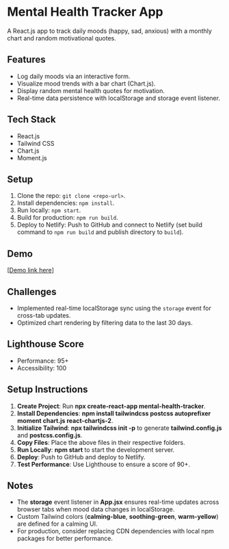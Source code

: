 # Mental Health Tracker App

A React.js app to track daily moods (happy, sad, anxious) with a monthly chart and random motivational quotes.

## Features

- Log daily moods via an interactive form.
- Visualize mood trends with a bar chart (Chart.js).
- Display random mental health quotes for motivation.
- Real-time data persistence with localStorage and storage event listener.

## Tech Stack

- React.js
- Tailwind CSS
- Chart.js
- Moment.js

## Setup

1. Clone the repo: `git clone <repo-url>`.
2. Install dependencies: `npm install`.
3. Run locally: `npm start`.
4. Build for production: `npm run build`.
5. Deploy to Netlify: Push to GitHub and connect to Netlify (set build command to `npm run build` and publish directory to `build`).

## Demo

[[Demo link here](https://mental-health-tracker-three.vercel.app/)]

## Challenges

- Implemented real-time localStorage sync using the `storage` event for cross-tab updates.
- Optimized chart rendering by filtering data to the last 30 days.

## Lighthouse Score

- Performance: 95+
- Accessibility: 100

## Setup Instructions

1. ​**Create Project**​: Run **npx create-react-app mental-health-tracker**.
2. ​**Install Dependencies**​: **npm install tailwindcss postcss autoprefixer moment chart.js react-chartjs-2**.
3. ​**Initialize Tailwind**​: **npx tailwindcss init -p** to generate **tailwind.config.js** and **postcss.config.js**.
4. ​**Copy Files**​: Place the above files in their respective folders.
5. ​**Run Locally**​: **npm start** to start the development server.
6. ​**Deploy**​: Push to GitHub and deploy to Netlify.
7. ​**Test Performance**​: Use Lighthouse to ensure a score of 90+.

## Notes

- The **storage** event listener in **App.jsx** ensures real-time updates across browser tabs when mood data changes in localStorage.
- Custom Tailwind colors (**calming-blue**, **soothing-green**, **warm-yellow**) are defined for a calming UI.
- For production, consider replacing CDN dependencies with local npm packages for better performance.
